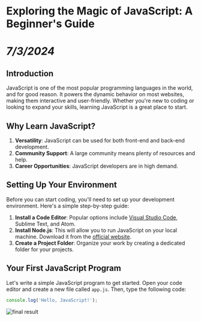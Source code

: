 


# Exploring the Magic of JavaScript: A Beginner's Guide   
# *7/3/2024*
## Introduction

JavaScript is one of the most popular programming languages in the world, and for good reason. It powers the dynamic behavior on most websites, making them interactive and user-friendly. Whether you're new to coding or looking to expand your skills, learning JavaScript is a great place to start.

## Why Learn JavaScript?

1. **Versatility**: JavaScript can be used for both front-end and back-end development.
2. **Community Support**: A large community means plenty of resources and help.
3. **Career Opportunities**: JavaScript developers are in high demand.

## Setting Up Your Environment

Before you can start coding, you'll need to set up your development environment. Here's a simple step-by-step guide:

1. **Install a Code Editor**: Popular options include [Visual Studio Code](https://code.visualstudio.com/), Sublime Text, and Atom.
2. **Install Node.js**: This will allow you to run JavaScript on your local machine. Download it from the [official website](https://nodejs.org/).
3. **Create a Project Folder**: Organize your work by creating a dedicated folder for your projects.

## Your First JavaScript Program

Let's write a simple JavaScript program to get started. Open your code editor and create a new file called `app.js`. Then, type the following code:

```javascript
console.log('Hello, JavaScript!');
```
![final result](/photos/Example_Result.png)
